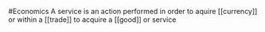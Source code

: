 #Economics 
A service is an action performed in order to aquire [[currency]] or within a [[trade]] to acquire a [[good]] or service